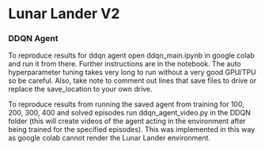 # Lunar Lander V2

### DDQN Agent

To reproduce results for ddqn agent open ddqn_main.ipynb in google colab and run it from there. Further instructions are in the notebook. The auto hyperparameter tuning takes very long to run without a very good GPU/TPU so be careful. Also, take note to comment out lines that save files to drive or replace the save_location to your own drive.

To reproduce results from running the saved agent from training for 100, 200, 300, 400 and solved episodes run ddqn_agent_video.py in the DDQN folder (this will create videos of the agent acting in the environment after being trained for the specified episodes). This was implemented in this way as google colab cannot render the Lunar Lander environment.